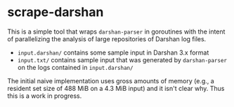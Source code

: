 scrape-darshan
================================================================================

This is a simple tool that wraps `darshan-parser` in goroutines with the intent
of parallelizing the analysis of large repositories of Darshan log files.

- `input.darshan/` contains some sample input in Darshan 3.x format
- `input.txt/` contains sample input that was generated by `darshan-parser` on
  the logs contained in `input.darshan/`

The initial naive implementation uses gross amounts of memory (e.g., a resident
set size of 488 MiB on a 4.3 MiB input) and it isn't clear why.  Thus this is a
work in progress.
